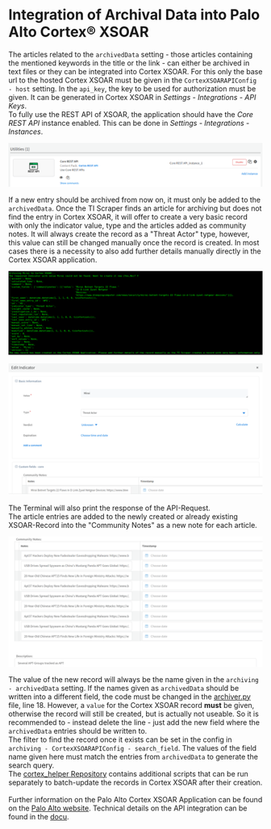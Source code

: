 # Integration of Archival Data into Palo Alto Cortex® XSOAR

The articles related to the `archivedData` setting - those articles containing the mentioned keywords in the title or the link - can either be archived in text files or they can be integrated into Cortex XSOAR. For this only the base url to the hosted Cortex XSOAR must be given in the `CortexXSOARAPIConfig - host` setting. In the `api_key`, the key to be used for authorization must be given. It can be generated in Cortex XSOAR in *Settings - Integrations - API Keys*.<br/>
To fully use the REST API of XSOAR, the application should have the *Core REST API* instance enabled. This can be done in *Settings - Integrations - Instances*.

![Necessary Integration Instances](/assets/images/XSOAR/rest_api.png "Necessary Integration Instances")

If a new entry should be archived from now on, it must only be added to the `archivedData`. Once the TI Scraper finds an article for archiving but does not find the entry in Cortex XSOAR, it will offer to create a very basic record with only the indicator value, type and the articles added as community notes. It will always create the record as a "Threat Actor" type, however, this value can still be changed manually once the record is created. In most cases there is a necessity to also add further details manually directly in the Cortex XSOAR application.

![Terminal Text for new created record](/assets/images/XSOAR/terminal_new_record.png "Terminal Text for new created record")

![Newly Created Record in Cortex XSOAR](/assets/images/XSOAR/new_record.png "Newly created record in PA Cortex XSOAR")

The Terminal will also print the response of the API-Request. <br/>
The article entries are added to the newly created or already existing XSOAR-Record into the "Community Notes" as a new note for each article.

![Records of the APT entry](/assets/images/XSOAR/added_records.png "Records of the APT entry in PA Cortex XSOAR")

The value of the new record will always be the name given in the `archiving - archivedData` setting. If the names given as `archivedData` should be written into a different field, the code must be changed in the [archiver.py](/scripts/lib/archiver.py) file, line 18. However, a `value` for the Cortex XSOAR record **must** be given, otherwise the record will still be created, but is actually not useable. So it is recommended to - instead delete the line - just add the new field where the `archivedData` entries should be written to. <br/>
The filter to find the record once it exists can be set in the config in `archiving - CortexXSOARAPIConfig - search_field`. The values of the field name given here must match the entries from `archivedData` to generate the search query.<br/>
The [cortex_helper Repository](https://github.com/sandra-liedtke/cortex_helper) contains additional scripts that can be run separately to batch-update the records in Cortex XSOAR after their creation.<br/><br/>
Further information on the Palo Alto Cortex XSOAR Application can be found on the [Palo Alto website](https://www.paloaltonetworks.com/resources/datasheets/cortex-xsoar-overview). Technical details on the API integration can be found in the [docu](https://docs.paloaltonetworks.com/develop/api#sort=relevancy&layout=card&numberOfResults=25).